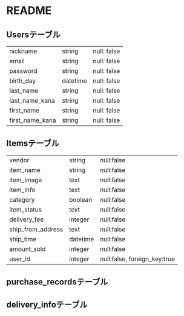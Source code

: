 # README

## Usersテーブル

|                 |          |             |
| --------------- | -------- | ----------- |
| nickname        | string   | null: false |
| email           | string   | null: false |
| password        | string   | null: false |
| birth_day       | datetime | null: false |
| last_name       | string   | null: false |
| last_name_kana  | string   | null: false |
| first_name      | string   | null: false |
| first_name_kana | string   | null: false |

## Itemsテーブル

|                   |          |                              |
| ----------------- | -------- | ---------------------------- |
| vendor            | string   | null:false                   |
| item_name         | string   | null:false                   |
| item_image        | text     | null:false                   |
| item_info         | text     | null:false                   |
| category          | boolean  | null:false                   |
| item_status       | text     | null:false                   |
| delivery_fee      | integer  | null:false                   |
| ship_from_address | text     | null:false                   |
| ship_time         | datetime | null:false                   |
| amount_sold       | integer  | null:false                   |
| user_id           | integer  | null:false, foreign_key:true |

## purchase_recordsテーブル


## delivery_infoテーブル


